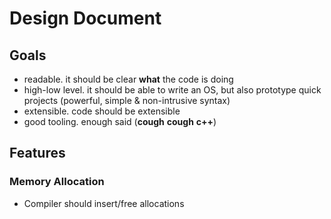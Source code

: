 
# Design Document

## Goals
- readable. it should be clear **what** the code is doing
- high-low level. it should be able to write an OS, but also prototype quick projects (powerful, simple & non-intrusive syntax)
- extensible. code should be extensible
- good tooling. enough said (**cough** **cough** **c++**)


## Features
### Memory Allocation

- Compiler should insert/free allocations